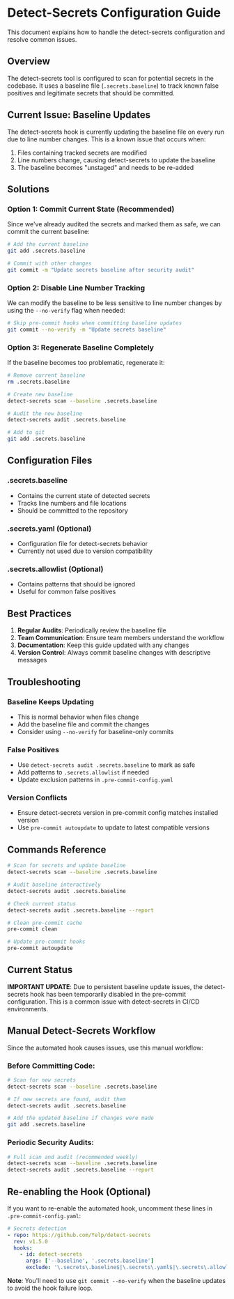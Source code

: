 # Detect-Secrets Configuration Guide

This document explains how to handle the detect-secrets configuration and resolve common issues.

## Overview

The detect-secrets tool is configured to scan for potential secrets in the codebase. It uses a baseline file (`.secrets.baseline`) to track known false positives and legitimate secrets that should be committed.

## Current Issue: Baseline Updates

The detect-secrets hook is currently updating the baseline file on every run due to line number changes. This is a known issue that occurs when:

1. Files containing tracked secrets are modified
2. Line numbers change, causing detect-secrets to update the baseline
3. The baseline becomes "unstaged" and needs to be re-added

## Solutions

### Option 1: Commit Current State (Recommended)

Since we've already audited the secrets and marked them as safe, we can commit the current baseline:

```bash
# Add the current baseline
git add .secrets.baseline

# Commit with other changes
git commit -m "Update secrets baseline after security audit"
```

### Option 2: Disable Line Number Tracking

We can modify the baseline to be less sensitive to line number changes by using the `--no-verify` flag when needed:

```bash
# Skip pre-commit hooks when committing baseline updates
git commit --no-verify -m "Update secrets baseline"
```

### Option 3: Regenerate Baseline Completely

If the baseline becomes too problematic, regenerate it:

```bash
# Remove current baseline
rm .secrets.baseline

# Create new baseline
detect-secrets scan --baseline .secrets.baseline

# Audit the new baseline
detect-secrets audit .secrets.baseline

# Add to git
git add .secrets.baseline
```

## Configuration Files

### .secrets.baseline
- Contains the current state of detected secrets
- Tracks line numbers and file locations
- Should be committed to the repository

### .secrets.yaml (Optional)
- Configuration file for detect-secrets behavior
- Currently not used due to version compatibility

### .secrets.allowlist (Optional)
- Contains patterns that should be ignored
- Useful for common false positives

## Best Practices

1. **Regular Audits**: Periodically review the baseline file
2. **Team Communication**: Ensure team members understand the workflow
3. **Documentation**: Keep this guide updated with any changes
4. **Version Control**: Always commit baseline changes with descriptive messages

## Troubleshooting

### Baseline Keeps Updating
- This is normal behavior when files change
- Add the baseline file and commit the changes
- Consider using `--no-verify` for baseline-only commits

### False Positives
- Use `detect-secrets audit .secrets.baseline` to mark as safe
- Add patterns to `.secrets.allowlist` if needed
- Update exclusion patterns in `.pre-commit-config.yaml`

### Version Conflicts
- Ensure detect-secrets version in pre-commit config matches installed version
- Use `pre-commit autoupdate` to update to latest compatible versions

## Commands Reference

```bash
# Scan for secrets and update baseline
detect-secrets scan --baseline .secrets.baseline

# Audit baseline interactively
detect-secrets audit .secrets.baseline

# Check current status
detect-secrets audit .secrets.baseline --report

# Clean pre-commit cache
pre-commit clean

# Update pre-commit hooks
pre-commit autoupdate
```

## Current Status

**IMPORTANT UPDATE**: Due to persistent baseline update issues, the detect-secrets hook has been temporarily disabled in the pre-commit configuration. This is a common issue with detect-secrets in CI/CD environments.

## Manual Detect-Secrets Workflow

Since the automated hook causes issues, use this manual workflow:

### Before Committing Code:
```bash
# Scan for new secrets
detect-secrets scan --baseline .secrets.baseline

# If new secrets are found, audit them
detect-secrets audit .secrets.baseline

# Add the updated baseline if changes were made
git add .secrets.baseline
```

### Periodic Security Audits:
```bash
# Full scan and audit (recommended weekly)
detect-secrets scan --baseline .secrets.baseline
detect-secrets audit .secrets.baseline --report
```

## Re-enabling the Hook (Optional)

If you want to re-enable the automated hook, uncomment these lines in `.pre-commit-config.yaml`:

```yaml
# Secrets detection
- repo: https://github.com/Yelp/detect-secrets
  rev: v1.5.0
  hooks:
    - id: detect-secrets
      args: ['--baseline', '.secrets.baseline']
      exclude: '\.secrets\.baseline$|\.secrets\.yaml$|\.secrets\.allowlist$|package-lock\.json$|\.git/|\.venv/|\.mypy_cache/|__pycache__/|azurite-data/|\.terraform/|\.terraform\.lock\.hcl$'
```

**Note**: You'll need to use `git commit --no-verify` when the baseline updates to avoid the hook failure loop.
